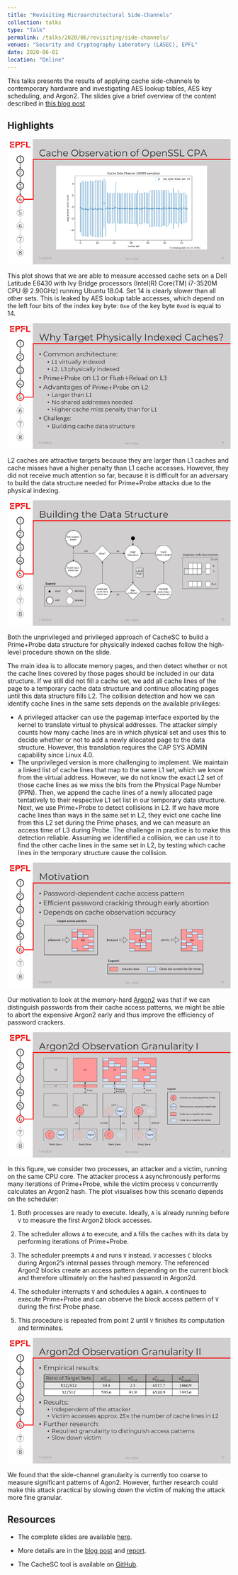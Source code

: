 ```yaml
---
title: "Revisiting Microarchitectural Side-Channels"
collection: talks
type: "Talk"
permalink: /talks/2020/06/revisiting/side-channels/
venues: "Security and Cryptography Laboratory (LASEC), EPFL"
date: 2020-06-01
location: "Online"
---
```


This talks presents the results of applying cache side-channels to contemporary hardware and investigating AES lookup tables, AES key scheduling, and Argon2. The slides give a brief overview of the content described in [this blog post](/posts/2020/06/Revisiting-Side-Channels/)

## Highlights

![](/images/revisiting-microarchitectural-side-channels-presentation-silde-19.jpg)

This plot shows that we are able to measure accessed cache sets on a Dell Latitude E6430 with Ivy Bridge processors (Intel(R) Core(TM) i7-3520M CPU @ 2.90GHz) running Ubuntu 18.04. Set 14 is clearly slower than all other sets. This is leaked by AES lookup table accesses, which depend on the left four bits of the index key byte: `0xe` of the key byte `0xed` is equal to 14.

![](/images/revisiting-microarchitectural-side-channels-presentation-silde-22.jpg)

L2 caches are attractive targets because they are larger than L1 caches and cache misses have a higher penalty than L1 cache accesses. However, they did not receive much attention so far, because it is difficult for an adversary to build the data structure needed for Prime+Probe attacks due to the physical indexing.

![](/images/revisiting-microarchitectural-side-channels-presentation-silde-24.jpg)

Both the unprivileged and privileged approach of CacheSC to build a Prime+Probe data structure for physically indexed caches follow the high-level procedure shown on the slide.

The main idea is to allocate memory pages, and then detect whether or not the cache lines covered by those pages should be included in our data structure. If we still did not fill a cache set, we add all cache lines of the page to a temporary cache data structure
and continue allocating pages until this data structure fills L2. The collision detection and
how we can identify cache lines in the same sets depends on the available privileges:
- A privileged attacker can use the pagemap interface exported by the kernel to translate virtual to physical addresses. The attacker simply counts how many cache lines are in which physical set and uses this to decide whether or not to add a newly allocated page to the data structure. However, this translation requires the CAP SYS ADMIN capability since Linux 4.0.
- The unprivileged version is more challenging to implement. We maintain a linked list of cache lines that map to the same L1 set, which we know from the virtual address. However, we do not know the exact L2 set of those cache lines as we miss the bits from the Physical Page Number (PPN). Then, we append the cache lines of a newly allocated page tentatively to their respective L1 set list in our temporary data structure. Next, we use Prime+Probe to detect collisions in L2. If we have more cache lines than ways in the same set in L2, they evict
one cache line from this L2 set during the Prime phases, and we can measure an access time of L3
during Probe. The challenge in practice is to make this detection reliable. Assuming
we identified a collision, we can use it to find the other cache lines in the same set in
L2, by testing which cache lines in the temporary structure cause the collision.


![](/images/revisiting-microarchitectural-side-channels-presentation-silde-29.jpg)

Our motivation to look at the memory-hard [Argon2](https://www.argon2.com/) was that if we can distinguish passwords from their cache access patterns, we might be able to abort the expensive Argon2 early and thus improve the efficiency of password crackers.

![](/images/revisiting-microarchitectural-side-channels-presentation-silde-30.jpg)

In this figure, we consider two processes, an attacker and a victim, running on the same CPU core. The attacker process `A` asynchronously performs many iterations of Prime+Probe, while the victim process `V` concurrently calculates an Argon2 hash. The plot visualises how this scenario depends on the scheduler:

1. Both processes are ready to execute. Ideally, `A` is already running before `V` to measure the first Argon2 block accesses.

2. The scheduler allows `A` to execute, and `A` fills the caches with its data by performing iterations of Prime+Probe.

3. The scheduler preempts `A` and runs `V` instead. `V` accesses `C` blocks during Argon2’s internal passes through memory. The referenced Argon2 blocks create an access pattern depending on the current block and therefore ultimately on the hashed password in Argon2d.

4. The scheduler interrupts `V` and schedules `A` again. `A` continues to execute Prime+Probe and can observe the block access pattern of `V` during the first Probe phase.

5. This procedure is repeated from point 2 until `V` finishes its computation and terminates.

![](/images/revisiting-microarchitectural-side-channels-presentation-silde-31.jpg)

We found that the side-channel granularity is currently too coarse to measure significant patterns of Agon2. However, further research could make this attack practical by slowing down the victim of making the attack more fine granular.

## Resources

- The complete slides are available [here](/files/revisiting-microarchitectural-side-channels-presentation.pdf).

- More details are in the [blog post](/posts/2020/06/Revisiting-Side-Channels/) and [report](/files/revisiting-microarchitectural-side-channels.pdf).

- The CacheSC tool is available on [GitHub](https://github.com/Miro-H/CacheSC).
